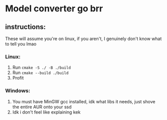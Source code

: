 # Model converter go brr

## instructions:

These will assume you're on linux, if you aren't, I genuinely don't know what to tell you lmao

### Linux:

1. Run `cmake -S ./ -B ./build`
2. Run `cmake --build ./build`
3. Profit

### Windows:

1. You must have MinGW gcc installed, idk what libs it needs, just shove the entire AUR onto your ssd
2. Idk i don't feel like explaining kek